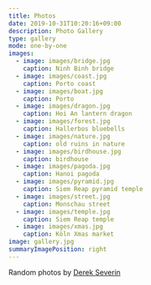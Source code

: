 ```yaml
---
title: Photos
date: 2019-10-31T10:20:16+09:00
description: Photo Gallery
type: gallery
mode: one-by-one
images:
  - image: images/bridge.jpg
    caption: Ninh Binh bridge
  - image: images/coast.jpg
    caption: Porto coast
  - image: images/boat.jpg
    caption: Porto
  - image: images/dragon.jpg
    caption: Hoi An lantern dragon
  - image: images/forest.jpg
    caption: Hallerbos bluebells
  - image: images/nature.jpg
    caption: old ruins in nature
  - image: images/birdhouse.jpg
    caption: birdhouse
  - image: images/pagoda.jpg
    caption: Hanoi pagoda
  - image: images/pyramid.jpg
    caption: Siem Reap pyramid temple
  - image: images/street.jpg
    caption: Monschau street
  - image: images/temple.jpg
    caption: Siem Reap temple
  - image: images/xmas.jpg
    caption: Köln Xmas market
image: gallery.jpg
summaryImagePosition: right
---
```


Random photos by <a href="https://derekseverin.netlify.app/" target="_blank">Derek Severin</a>